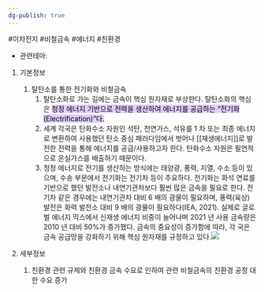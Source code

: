 ```yaml
---
dg-publish: true
---
```

#이차전지 #비철금속 #에너지 #친환경


- 관련테마: 

1. 기본정보
	1. 탈탄소를 통한 전기화와 비철금속
		1. 탈탄소화로 가는 길에는 금속이 핵심 원자재로 부상한다. 탈탄소화의 핵심은 <mark style="background: #D2B3FFA6;">청정 에너지 기반으로 전력을 생산하여 에너지를 공급하는 “전기화(Electrification)”다.</mark>
		2. 세계 각국은 탄화수소 자원인 석탄, 천연가스, 석유를 1 차 또는 최종 에너지로 변환하여 사용했던 탄소 중심 패러다임에서 벗어나 [[재생에너지]]로 발전한 전력을 통해 에너지를 공급/사용하고자 한다. 탄화수소 자원은 필연적으로 온실가스를 배출하기 때문이다.
		3. 청정 에너지로 전기를 생산하는 방식에는 태양광, 풍력, 지열, 수소 등이 있으며, 수송 부문에서 전기화는 전기차 등이 주요하다. 전기화는 화석 연료를 기반으로 했던 발전소나 내연기관차보다 훨씬 많은 금속을 필요로 한다. 전기차 같은 경우에는 내연기관차 대비 6 배의 광물이 필요하며, 풍력(육상) 발전은 화력 발전소 대비 9 배의 광물이 필요하다(IEA, 2021). 실제로 글로벌 에너지 믹스에서 신재생 에너지 비중이 늘어나며 2021 년 사용 금속량은 2010 년 대비 50%가 증가했다. 금속의 중요성이 증가함에 따라, 각 국은 금속 공급망을 강화하기 위해 핵심 원자재를 규정하고 있다.![](https://i.imgur.com/cRHxbRB.png)




1. 세부정보
	1. 친환경 관련 규제와 친환경 금속 수요로 인하여 관련 비철금속의 친환경 공정 대한 수요 증가